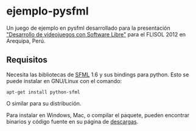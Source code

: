 ejemplo-pysfml
==============

Un juego de ejemplo en pysfml desarrollado para la presentación
["Desarrollo de videojuegos con Software Libre"](http://goo.gl/DKJjO)
para el FLISOL 2012 en Arequipa, Perú.

Requisitos
----------

Necesita las bibliotecas de [SFML](http://goo.gl/DKJjO) 1.6 y sus
bindings para python. Esto se puede instalar en GNU/Linux con el
comando:

    apt-get install python-sfml

O similar para su distribución.

Para instalar en Windows, Mac, o compilar el paquete, pueden
encontrar binarios y código fuente en su página de 
[descargas](http://www.sfml-dev.org/download.php).